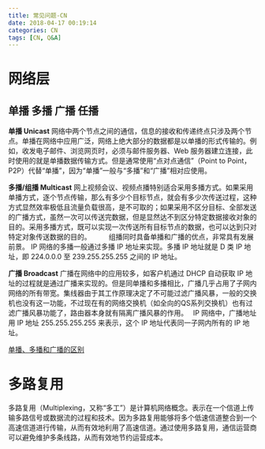 ```yaml
---
title: 常见问题-CN
date: 2018-04-17 00:19:14
categories: CN
tags: [CN, Q&A]
---
```


# 网络层
## 单播 多播 广播 任播
**单播 Unicast**
网络中两个节点之间的通信，信息的接收和传递终点只涉及两个节点。单播在网络中应用广泛，网络上绝大部分的数据都是以单播的形式传输的。例如，收发电子邮件、浏览网页时，必须与邮件服务器、Web 服务器建立连接，此时使用的就是单播数据传输方式。但是通常使用“点对点通信”（Point to Point，P2P）代替“单播”，因为“单播”一般与“多播”和“广播”相对应使用。

**多播/组播 Multicast**
网上视频会议、视频点播特别适合采用多播方式。如果采用单播方式，逐个节点传输，那么有多少个目标节点，就会有多少次传送过程，这种方式显然效率极低且流量负载很高，是不可取的；如果采用不区分目标、全部发送的广播方式，虽然一次可以传送完数据，但是显然达不到区分特定数据接收对象的目的。采用多播方式，既可以实现一次传送所有目标节点的数据，也可以达到只对特定对象传送数据的目的。 　　
组播同时具备单播和广播的优点，非常具有发展前景。 
IP 网络的多播一般通过多播 IP 地址来实现。多播 IP 地址就是 D 类 IP 地址，即 224.0.0.0 至 239.255.255.255 之间的 IP 地址。

**广播 Broadcast**
广播在网络中的应用较多，如客户机通过 DHCP 自动获取 IP 地址的过程就是通过广播来实现的。但是同单播和多播相比，广播几乎占用了子网内网络的所有带宽。集线器由于其工作原理决定了不可能过滤广播风暴，一般的交换机也没有这一功能，不过现在有的网络交换机（如全向的QS系列交换机）也有过滤广播风暴功能了，路由器本身就有隔离广播风暴的作用。　
IP 网络中，广播地址用 IP 地址 255.255.255.255 来表示，这个 IP 地址代表同一子网内所有的 IP 地址。

[单播、多播和广播的区别](https://blog.csdn.net/wangerge/article/details/3931491)

# 多路复用
多路复用（Multiplexing，又称“多工”）是计算机网络概念。表示在一个信道上传输多路信号或数据流的过程和技术。因为多路复用能够将多个低速信道整合到一个高速信道进行传输，从而有效地利用了高速信道。通过使用多路复用，通信运营商可以避免维护多条线路，从而有效地节约运营成本。
